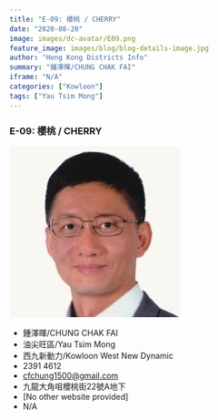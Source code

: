 ```yaml
---
title: "E-09: 櫻桃 / CHERRY"
date: "2020-08-20"
image: images/dc-avatar/E09.png
feature_image: images/blog/blog-details-image.jpg
author: "Hong Kong Districts Info"
summary: "鍾澤暉/CHUNG CHAK FAI"
iframe: "N/A"
categories: ["Kowloon"]
tags: ["Yau Tsim Mong"]
---
```


### E-09: 櫻桃 / CHERRY  
![](/images/dc-avatar/E09.png)  

 - 鍾澤暉/CHUNG CHAK FAI  
 - 油尖旺區/Yau Tsim Mong  
 - 西九新動力/Kowloon West New Dynamic  
 - 2391 4612  
 - cfchung1500@gmail.com  
 - 九龍大角咀櫻桃街22號A地下  
 - [No other website provided]  
 - N/A
